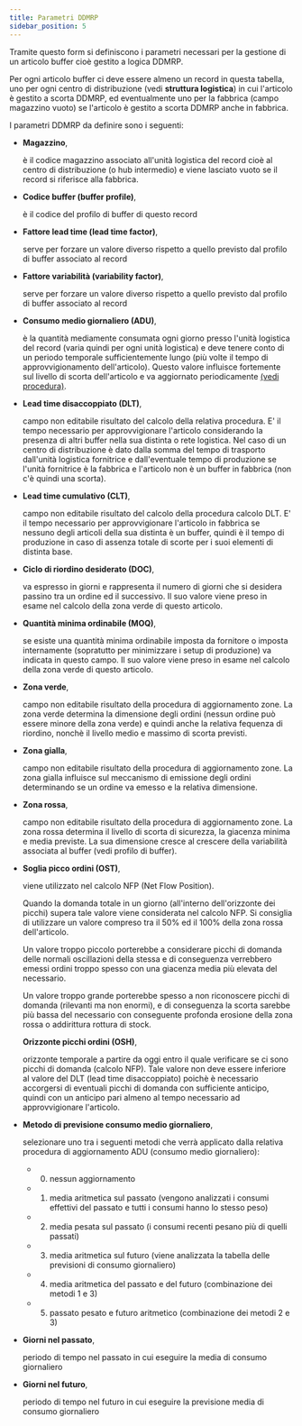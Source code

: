 ```yaml
---
title: Parametri DDMRP
sidebar_position: 5
---
```


Tramite questo form si definiscono i parametri necessari per la gestione di un articolo buffer cioè gestito a logica DDMRP.

Per ogni articolo buffer ci deve essere almeno un record in questa tabella, uno per ogni centro di distribuzione (vedi **struttura logistica**) in cui l'articolo è gestito a scorta DDMRP, ed eventualmente uno per la fabbrica (campo magazzino vuoto) se l'articolo è gestito a scorta DDMRP anche in fabbrica.

I parametri DDMRP da definire sono i seguenti:

- **Magazzino**, 

  è il codice magazzino associato all'unità logistica del record cioè al centro di distribuzione (o hub intermedio) e viene lasciato vuoto se il record si riferisce alla fabbrica.

- **Codice buffer (buffer profile)**, 

  è il codice del profilo di buffer di questo record

- **Fattore lead time (lead time factor)**,

  serve per forzare un valore diverso rispetto a quello previsto dal profilo di buffer associato al record

- **Fattore variabilità (variability factor)**,

  serve per forzare un valore diverso rispetto a quello previsto dal profilo di buffer associato al record

- **Consumo medio giornaliero (ADU)**, 

  è la quantità mediamente consumata ogni giorno presso l'unità logistica del record (varia quindi per ogni unità logistica) e deve tenere conto di un periodo temporale sufficientemente lungo (più volte il tempo di approvvigionamento dell'articolo).
  Questo valore influisce fortemente sul livello di scorta dell'articolo e va aggiornato periodicamente [(vedi procedura)](/docs/ddmrp/procedures/ADU-update).

- **Lead time disaccoppiato (DLT)**,

  campo non editabile risultato del calcolo della relativa procedura.
  E' il tempo necessario per approvvigionare l'articolo considerando la presenza di altri buffer nella sua distinta o rete logistica.
  Nel caso di un centro di distribuzione è dato dalla somma del tempo di trasporto dall'unità logistica fornitrice e dall'eventuale tempo di produzione se l'unità fornitrice è la fabbrica e l'articolo non è un buffer in fabbrica (non c'è quindi una scorta).

- **Lead time cumulativo (CLT)**,

  campo non editabile risultato del calcolo della procedura calcolo DLT.
  E' il tempo necessario per approvvigionare l'articolo in fabbrica se nessuno degli articoli della sua distinta è un buffer, quindi è il tempo di produzione in caso di assenza totale di scorte per i suoi elementi di distinta base.

- **Ciclo di riordino desiderato (DOC)**,

  va espresso in giorni e rappresenta il numero di giorni che si desidera passino tra un ordine ed il successivo.
  Il suo valore viene preso in esame nel calcolo della zona verde di questo articolo.

- **Quantità minima ordinabile (MOQ)**,

  se esiste una quantità minima ordinabile imposta da fornitore o imposta internamente (sopratutto per minimizzare i setup di produzione) va indicata in questo campo.
  Il suo valore viene preso in esame nel calcolo della zona verde di questo articolo.

- **Zona verde**,

  campo non editabile risultato della procedura di aggiornamento zone.
  La zona verde determina la dimensione degli ordini (nessun ordine può essere minore della zona verde) e quindi anche la relativa fequenza di riordino, nonchè il livello medio e massimo di scorta previsti.

- **Zona gialla**,

  campo non editabile risultato della procedura di aggiornamento zone.
  La zona gialla influisce sul meccanismo di emissione degli ordini determinando se un ordine va emesso e la relativa dimensione.

- **Zona rossa**,

  campo non editabile risultato della procedura di aggiornamento zone.
  La zona rossa determina il livello di scorta di sicurezza, la giacenza minima e media previste.
  La sua dimensione cresce al crescere della variabilità associata al buffer (vedi profilo di buffer).

- **Soglia picco ordini (OST)**,

  viene utilizzato nel calcolo NFP (Net Flow Position).

  Quando la domanda totale in un giorno (all'interno dell'orizzonte dei picchi) supera tale valore viene considerata nel calcolo NFP.
  Si consiglia di utilizzare un valore compreso tra il 50% ed il 100% della zona rossa dell'articolo.

  Un valore troppo piccolo porterebbe a considerare picchi di domanda delle normali oscillazioni della stessa e di conseguenza verrebbero emessi ordini troppo spesso con una giacenza media più elevata del necessario.

  Un valore troppo grande porterebbe spesso a non riconoscere picchi di domanda (rilevanti ma non enormi), e di conseguenza la scorta sarebbe più bassa del necessario con conseguente profonda erosione della zona rossa o addirittura rottura di stock.

  **Orizzonte picchi ordini (OSH)**,

  orizzonte temporale a partire da oggi entro il quale verificare se ci sono picchi di domanda (calcolo NFP).
  Tale valore non deve essere inferiore al valore del DLT (lead time disaccoppiato) poichè è necessario accorgersi di eventuali picchi di domanda con sufficiente anticipo, quindi con un anticipo pari almeno al tempo necessario ad approvvigionare l'articolo.

- **Metodo di previsione consumo medio giornaliero**,

  selezionare uno tra i seguenti metodi che verrà applicato dalla relativa procedura di aggiornamento ADU (consumo medio giornaliero):

  - 0) nessun aggiornamento
  - 1) media aritmetica sul passato (vengono analizzati i consumi effettivi del passato e tutti i consumi hanno lo stesso peso)
  - 2) media pesata sul passato (i consumi recenti pesano più di quelli passati)
  - 3) media aritmetica sul futuro (viene analizzata la tabella delle previsioni di consumo giornaliero)
  - 4) media aritmetica del passato e del futuro (combinazione dei metodi 1 e 3)
  - 5) passato pesato e futuro aritmetico (combinazione dei metodi 2 e 3)


- **Giorni nel passato**,

  periodo di tempo nel passato in cui eseguire la media di consumo giornaliero

- **Giorni nel futuro**,

  periodo di tempo nel futuro in cui eseguire la previsione media di consumo giornaliero

